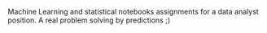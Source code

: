 Machine Learning and statistical notebooks assignments for a data analyst position. A real problem solving by predictions ;)